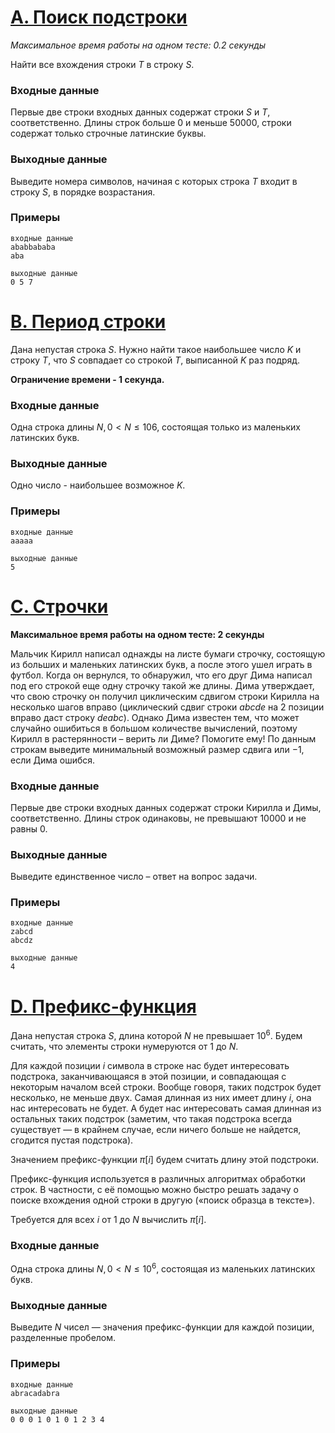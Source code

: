 # [A. Поиск подстроки](https://informatics.mccme.ru/mod/statements/view.php?chapterid=99#1)
*Максимальное время работы на одном тесте:	0.2 секунды*

Найти все вхождения строки $T$ в строку $S$.

### Входные данные
Первые две строки входных данных содержат строки $S$ и $T$, соответственно. Длины строк больше $0$ и меньше $50000$, строки содержат только строчные латинские буквы.
### Выходные данные
Выведите номера символов, начиная с которых строка $T$ входит в строку $S$, в порядке возрастания.
### Примеры
```
входные данные
ababbababa
aba
```
```
выходные данные
0 5 7
```

# [B. Период строки](https://informatics.mccme.ru/mod/statements/view.php?id=241&chapterid=1327#1)
Дана непустая строка $S$. Нужно найти такое наибольшее число $K$ и строку $T$, что $S$ совпадает со строкой $T$, выписанной $K$ раз подряд.

**Ограничение времени - 1 секунда.**

### Входные данные
Одна строка длины $N, 0 < N ≤ 106$, состоящая только из маленьких латинских букв.

### Выходные данные
Одно число - наибольшее возможное $K$.
### Примеры
```
входные данные
aaaaa
```
```
выходные данные
5
```

# [C. Строчки](https://informatics.mccme.ru/mod/statements/view.php?id=241&chapterid=100)
**Максимальное время работы на одном тесте:	2 секунды**

Мальчик Кирилл написал однажды на листе бумаги строчку, состоящую из больших и маленьких латинских букв, а после этого ушел играть в футбол. Когда он вернулся, то обнаружил, что его друг Дима написал под его строкой еще одну строчку такой же длины. Дима утверждает, что свою строчку он получил циклическим сдвигом строки Кирилла на несколько шагов вправо (циклический сдвиг строки *abcde* на $2$ позиции вправо даст строку *deabc*). Однако Дима известен тем, что может случайно ошибиться в большом количестве вычислений, поэтому Кирилл в растерянности – верить ли Диме? Помогите ему! По данным строкам выведите минимальный возможный размер сдвига или $-1$, если Дима ошибся.

### Входные данные
Первые две строки входных данных содержат строки Кирилла и Димы, соответственно. Длины строк одинаковы, не превышают $10000$ и не равны $0$.
### Выходные данные
Выведите единственное число – ответ  на вопрос задачи.
### Примеры
```
входные данные
zabcd
abcdz
```
```
выходные данные
4
```

# [D. Префикс-функция](https://informatics.mccme.ru/mod/statements/view.php?id=241&chapterid=1323)
Дана непустая строка $S$, длина которой $N$ не превышает $10^6$. Будем считать, что элементы строки нумеруются от $1$ до $N$.

Для каждой позиции $i$ символа в строке нас будет интересовать подстрока, заканчивающаяся в этой позиции, и совпадающая с некоторым началом всей строки. Вообще говоря, таких подстрок будет несколько, не меньше двух. Самая длинная из них имеет длину $i$, она нас интересовать не будет. А будет нас интересовать самая длинная из остальных таких подстрок (заметим, что такая подстрока всегда существует — в крайнем случае, если ничего больше не найдется, сгодится пустая подстрока).

Значением префикс-функции $π[i]$ будем считать длину этой подстроки.

Префикс-функция используется в различных алгоритмах обработки строк. В частности, с её помощью можно быстро решать задачу о поиске вхождения одной строки в другую («поиск образца в тексте»).

Требуется для всех $i$ от $1$ до $N$ вычислить $π[i]$.

### Входные данные
Одна строка длины $N, 0 < N ≤ 10^6$, состоящая из маленьких латинских букв.

### Выходные данные
Выведите $N$ чисел — значения префикс-функции для каждой позиции, разделенные пробелом.
### Примеры
```
входные данные
abracadabra
```
```
выходные данные
0 0 0 1 0 1 0 1 2 3 4
```